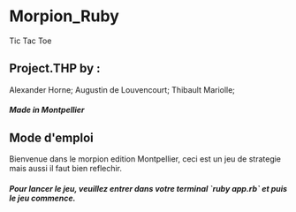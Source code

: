 # Morpion_Ruby
 Tic Tac Toe
 <h2>Project.THP by :</h2>
 Alexander Horne; Augustin de Louvencourt; Thibault Mariolle;
 <h5>Made in Montpellier</h5>

<h2>Mode d'emploi</h2>

Bienvenue dans le morpion edition Montpellier, ceci est un jeu de strategie mais aussi il faut bien reflechir.

<h5>Pour lancer le jeu, veuillez entrer dans votre terminal `ruby app.rb` et puis le jeu commence.</h5>

